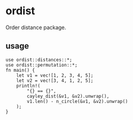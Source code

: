# ordist
Order distance package.

## usage
```
use ordist::distances::*;
use ordist::permutation::*;
fn main() {
    let v1 = vec![1, 2, 3, 4, 5];
    let v2 = vec![3, 4, 1, 2, 5];
    println!(
        "{} == {}",
        cayley_dist(&v1, &v2).unwrap(),
        v1.len() - n_circle(&v1, &v2).unwrap()
    );
}
```